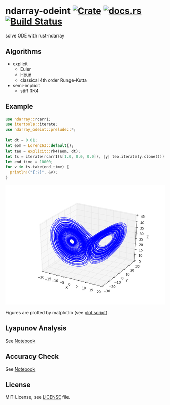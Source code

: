 ndarray-odeint [![Crate](http://meritbadge.herokuapp.com/ndarray-odeint)](https://crates.io/crates/ndarray-odeint) [![docs.rs](https://docs.rs/ndarray-odeint/badge.svg)](https://docs.rs/ndarray-odeint) [![Build Status](https://travis-ci.org/termoshtt/ndarray-odeint.svg?branch=master)](https://travis-ci.org/termoshtt/ndarray-odeint)
===============

solve ODE with rust-ndarray

Algorithms
-----------

- explicit
  - Euler
  - Heun
  - classical 4th order Runge-Kutta
- semi-implicit
  - stiff RK4

Example
--------

```rust
use ndarray::rcarr1;
use itertools::iterate;
use ndarray_odeint::prelude::*;

let dt = 0.01;
let eom = Lorenz63::default();
let teo = explicit::rk4(eom, dt);
let ts = iterate(rcarr1(&[1.0, 0.0, 0.0]), |y| teo.iterate(y.clone()));
let end_time = 10000;
for v in ts.take(end_time) {
  println!("{:?}", &v);
}
```

![Lorenz63 Attractor](lorenz63.png)

Figures are plotted by matplotlib (see [plot script](figure.py)).

Lyapunov Analysis
------------------
See [Notebook](CLV.ipynb)

Accuracy Check
---------------
See [Notebook](accuracy.ipynb)

License
-------
MIT-License, see [LICENSE](LICENSE) file.

